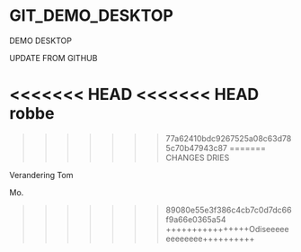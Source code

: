 # GIT_DEMO_DESKTOP

DEMO DESKTOP

UPDATE FROM GITHUB

<<<<<<< HEAD
<<<<<<< HEAD
robbe
=======
>>>>>>> 77a62410bdc9267525a08c63d785c70b47943c87
=======
CHANGES DRIES

Verandering Tom

Mo.
>>>>>>> 89080e55e3f386c4cb7c0d7dc66f9a66e0365a54
++++++++++++++++Odiseeeeeeeeeeeee++++++++++
